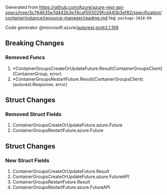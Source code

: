 Generated from https://github.com/Azure/azure-rest-api-specs/tree/3c764635e7d442b3e74caf593029fcd440b3ef82/specification/containerinstance/resource-manager/readme.md tag: `package-2018-09`

Code generator @microsoft.azure/autorest.go@2.1.168

## Breaking Changes

### Removed Funcs

1. *ContainerGroupsCreateOrUpdateFuture.Result(ContainerGroupsClient) (ContainerGroup, error)
1. *ContainerGroupsRestartFuture.Result(ContainerGroupsClient) (autorest.Response, error)

## Struct Changes

### Removed Struct Fields

1. ContainerGroupsCreateOrUpdateFuture.azure.Future
1. ContainerGroupsRestartFuture.azure.Future

## Struct Changes

### New Struct Fields

1. ContainerGroupsCreateOrUpdateFuture.Result
1. ContainerGroupsCreateOrUpdateFuture.azure.FutureAPI
1. ContainerGroupsRestartFuture.Result
1. ContainerGroupsRestartFuture.azure.FutureAPI
